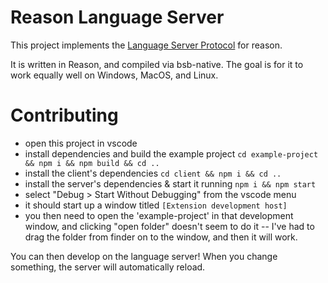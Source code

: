 # Reason Language Server

This project implements the [Language Server Protocol](https://microsoft.github.io/language-server-protocol/specification#initialize) for reason.

It is written in Reason, and compiled via bsb-native. The goal is for it to work equally well on Windows, MacOS, and Linux.

# Contributing

- open this project in vscode
- install dependencies and build the example project `cd example-project && npm i && npm build && cd ..`
- install the client's dependencies `cd client && npm i && cd ..`
- install the server's dependencies & start it running `npm i && npm start`
- select "Debug > Start Without Debugging" from the vscode menu
- it should start up a window titled `[Extension development host]`
- you then need to open the 'example-project' in that development window, and clicking "open folder" doesn't seem to do it -- I've had to drag the folder from finder on to the window, and then it will work.

You can then develop on the language server! When you change something, the server will automatically reload.
